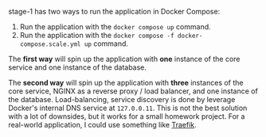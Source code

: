 stage-1 has two ways to run the application in Docker Compose:

1. Run the application with the `docker compose up` command.
2. Run the application with the `docker compose -f docker-compose.scale.yml up` command.

The **first way** will spin up the application with **one** instance of the core service and one instance of the database.

The **second way** will spin up the application with **three** instances of the core service, NGINX as a reverse proxy / load balancer, and one instance of the database.
Load-balancing, service discovery is done by leverage Docker's internal DNS service at `127.0.0.11`. This is not the best solution with a lot of downsides, but it works for a small homework project. For a real-world application, I could use something like [Traefik](https://doc.traefik.io/traefik/).
